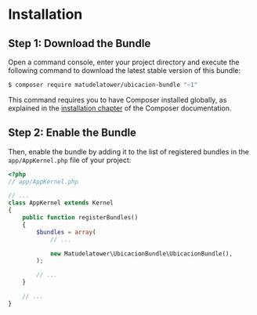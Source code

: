 Installation
============

Step 1: Download the Bundle
---------------------------

Open a command console, enter your project directory and execute the
following command to download the latest stable version of this bundle:

```bash
$ composer require matudelatower/ubicacion-bundle "~1"
```

This command requires you to have Composer installed globally, as explained
in the [installation chapter](https://getcomposer.org/doc/00-intro.md)
of the Composer documentation.

Step 2: Enable the Bundle
-------------------------

Then, enable the bundle by adding it to the list of registered bundles
in the `app/AppKernel.php` file of your project:

```php
<?php
// app/AppKernel.php

// ...
class AppKernel extends Kernel
{
    public function registerBundles()
    {
        $bundles = array(
            // ...

            new Matudelatower\UbicacionBundle\UbicacionBundle(),
        );

        // ...
    }

    // ...
}
```